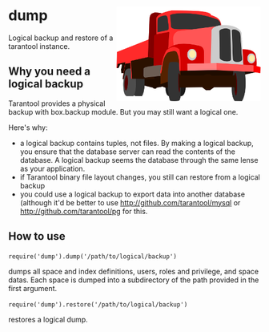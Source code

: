 
# dump <img src="https://github.com/tarantool/dump/blob/master/docs/truck.png?raw=true" align="right"/> 

Logical backup and restore of a tarantool instance.

## Why you need a logical backup

Tarantool provides a physical backup with box.backup module. But you may still want a logical one.

Here's why:

* a logical backup contains tuples, not files. By making a logical backup, you ensure that the database server can read the contents of the database. A logical backup seems the database through the same lense as your application. 
* if Tarantool binary file layout changes, you still can restore from a logical backup
* you could use a logical backup to export data into another database (although it'd be better to use http://github.com/tarantool/mysql or http://github.com/tarantool/pg for this.

## How to use

```require('dump').dump('/path/to/logical/backup')```

dumps all space and index definitions, users, roles and privilege, and space datas. Each space is dumped into a subdirectory of the path provided in the first argument.


```require('dump').restore('/path/to/logical/backup')```

restores a logical dump.
